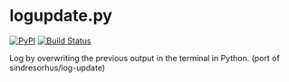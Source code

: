 # logupdate.py


[![PyPI](https://img.shields.io/pypi/v/logupdate.svg)](https://pypi.org/project/logupdate/)
[![Build Status](https://travis-ci.org/AdrieanKhisbe/logupdate.py.svg?branch=master)](https://travis-ci.org/AdrieanKhisbe/logupdate.py)


Log by overwriting the previous output in the terminal in Python. (port of sindresorhus/log-update)
